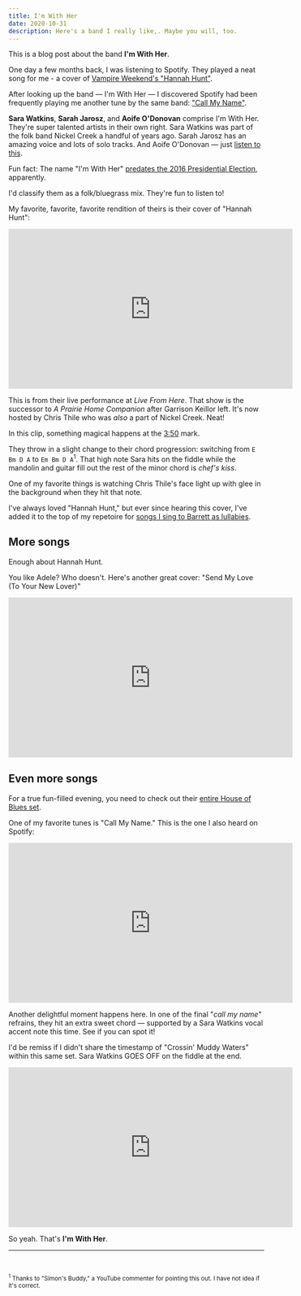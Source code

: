 ```yaml
---
title: I'm With Her
date: 2020-10-31
description: Here's a band I really like,. Maybe you will, too.
---
```


This is a blog post about the band **I'm With Her**.

One day a few months back, I was listening to Spotify. They played a neat song for me - a cover of [Vampire Weekend's "Hannah Hunt"](https://open.spotify.com/track/3t87C08isN6yw2DnWOorLm?si=QsgXjY8gRYCOdlTyeOSy1g).

After looking up the band — I'm With Her — I discovered Spotify had been frequently playing me another tune by the same band: ["Call My Name"](https://open.spotify.com/track/3cTbjXWKsCm1hg3TrUlFXC?si=gPylwWYHS7mi0HdBGDX5HQ).

**Sara Watkins**, **Sarah Jarosz**, and **Aoife O'Donovan** comprise I'm With Her. They're super talented artists in their own right. Sara Watkins was part of the folk band Nickel Creek a handful of years ago. Sarah Jarosz has an amazing voice and lots of solo tracks. And Aoife O'Donovan — just [listen to this](https://www.youtube.com/watch?v=1Ze5Dns6CPE).

Fun fact: The name "I'm With Her" [predates the 2016 Presidential Election](https://www.theguardian.com/music/2018/feb/18/im-with-her-band-interview-bluegrass-music-aoife-odonovan-sara-watkins-sarah-jarosz), apparently.

I'd classify them as a folk/bluegrass mix. They're fun to listen to!

My favorite, favorite, favorite rendition of theirs is their cover of "Hannah Hunt":

<iframe width="560" height="315" src="https://www.youtube.com/embed/v38ld7jN6L0" frameborder="0" allow="accelerometer; autoplay; clipboard-write; encrypted-media; gyroscope; picture-in-picture" allowfullscreen></iframe>

This is from their live performance at _Live From Here_. That show is the successor to _A Prairie Home Companion_ after Garrison Keillor left. It's now hosted by Chris Thile who was _also_ a part of Nickel Creek. Neat!

In this clip, something magical happens at the [3:50](https://youtu.be/v38ld7jN6L0?t=230) mark.

They throw in a slight change to their chord progression: switching from `E Bm D A` to `Em Bm D A`<sup>1</sup>. That high note Sara hits on the fiddle while the mandolin and guitar fill out the rest of the minor chord is _chef's kiss_.

One of my favorite things is watching Chris Thile's face light up with glee in the background when they hit that note.

I've always loved "Hannah Hunt," but ever since hearing this cover, I've added it to the top of my repetoire for [songs I sing to Barrett as lullabies](/posts/012-songs-sing-lullabies).

## More songs

Enough about Hannah Hunt.

You like Adele? Who doesn't. Here's another great cover: "Send My Love (To Your New Lover)"

<iframe width="560" height="315" src="https://www.youtube.com/embed/s24fLEYaeEk" frameborder="0" allow="accelerometer; autoplay; clipboard-write; encrypted-media; gyroscope; picture-in-picture" allowfullscreen></iframe>

## Even more songs

For a true fun-filled evening, you need to check out their [entire House of Blues set](https://www.youtube.com/watch?v=Z2xFAzPz6wk).

One of my favorite tunes is "Call My Name." This is the one I also heard on Spotify:

<iframe width="560" height="315" src="https://www.youtube.com/embed/Z2xFAzPz6wk?start=3487" frameborder="0" allow="accelerometer; autoplay; clipboard-write; encrypted-media; gyroscope; picture-in-picture" allowfullscreen></iframe>

Another delightful moment happens here. In one of the final "_call my name_" refrains, they hit an extra sweet chord — supported by a Sara Watkins vocal accent note this time. See if you can spot it!

I'd be remiss if I didn't share the timestamp of "Crossin' Muddy Waters" within this same set. Sara Watkins GOES OFF on the fiddle at the end.

<iframe width="560" height="315" src="https://www.youtube.com/embed/Z2xFAzPz6wk?start=4050" frameborder="0" allow="accelerometer; autoplay; clipboard-write; encrypted-media; gyroscope; picture-in-picture" allowfullscreen></iframe>

So yeah. That's **I'm With Her**.

---

<br />

<small><sup>1</sup> Thanks to "Simon's Buddy," a YouTube commenter for pointing this out. I have not idea if it's correct.</small>
